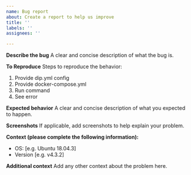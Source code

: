 ```yaml
---
name: Bug report
about: Create a report to help us improve
title: ''
labels: ''
assignees: ''

---
```


**Describe the bug**
A clear and concise description of what the bug is.

**To Reproduce**
Steps to reproduce the behavior:
1. Provide dip.yml config
2. Provide docker-compose.yml
3. Run command
4. See error

**Expected behavior**
A clear and concise description of what you expected to happen.

**Screenshots**
If applicable, add screenshots to help explain your problem.

**Context (please complete the following information):**
 - OS: [e.g. Ubuntu 18.04.3]
 - Version [e.g. v4.3.2]

**Additional context**
Add any other context about the problem here.
